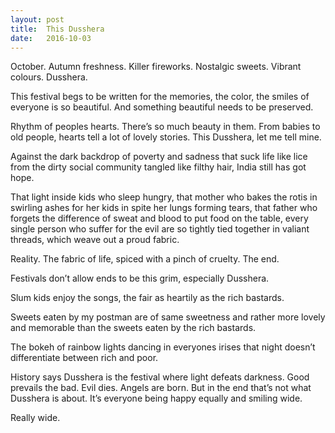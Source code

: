 ```yaml
---
layout: post
title:  This Dusshera
date:   2016-10-03
---
```


October. 
Autumn freshness. 
Killer fireworks. 
Nostalgic sweets. 
Vibrant colours. 
Dusshera. 

This festival begs to be written for the memories, the color, the smiles of everyone is so beautiful. And something beautiful needs to be preserved. 

Rhythm of peoples hearts. There’s so much beauty in them. From babies to old people, hearts tell a lot of lovely stories. This Dusshera, let me tell mine. 

Against the dark backdrop of poverty and sadness that suck life like lice from the dirty social community tangled like filthy hair, India still has got hope.

That light inside kids who sleep hungry, that mother who bakes the rotis in swirling ashes for her kids in spite her lungs forming tears, that father who forgets the difference of sweat and blood to put food on the table, every single person who suffer for the evil are so tightly tied together in valiant threads, which weave out a proud fabric. 

Reality. The fabric of life, spiced with a pinch of cruelty. 
The end. 

Festivals don’t allow ends to be this grim, especially Dusshera. 

Slum kids enjoy the songs, the fair as heartily as the rich bastards. 

Sweets eaten by my postman are of same sweetness and rather more lovely and memorable than the sweets eaten by the rich bastards. 

The bokeh of rainbow lights dancing in everyones irises that night doesn’t differentiate between rich and poor.

History says Dusshera is the festival where light defeats darkness. Good prevails the bad. Evil dies. Angels are born.
But in the end that’s not what Dusshera is about. It’s everyone being happy equally and smiling wide. 

Really wide. 
